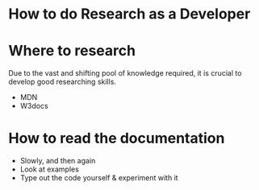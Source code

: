 # How to do Research as a Developer
# Where to research
Due to the vast and shifting pool of knowledge required, it is crucial to develop good researching skills.
- MDN
- W3docs

# How to read the documentation
- Slowly, and then again
- Look at examples
- Type out the code yourself & experiment with it

